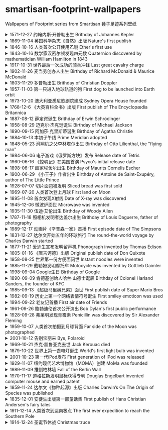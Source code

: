 # smartisan-footprint-wallpapers
Wallpapers of Footprint series from Smartisan 锤子足迹系列壁纸

<details>
  <summary>1571-12-27 约翰内斯·开普勒出生 Brithday of Johannes Kepler</summary>

  <img src="wallpapers/kepler1.jpg" style="width:250px;margin-left:auto;margin-right:auto;display:block;">

  <img src="wallpapers/kepler2.jpg" style="width:250px;margin-left:auto;margin-right:auto;display:block;">
</details>

<details>
  <summary>1869-11-04 英国科学杂志《自然》出版 Nature's first publish</summary>

  <img src="wallpapers/nature.jpg" style="width:250px;margin-left:auto;margin-right:auto;display:block;">
</details>

<details>
  <summary>1846-10-16 人类首次公开使用乙醚 Ether's first use</summary>

  <img src="wallpapers/ether.jpg" style="width:250px;margin-left:auto;margin-right:auto;display:block;">
</details>

<details>
  <summary>1843-10-16 数学家汉密尔顿发现四元数 Quaternion discovered by mathematician William Hamilton in 1843</summary>

  <img src="wallpapers/quaternion.jpg" style="width:250px;margin-left:auto;margin-right:auto;display:block;">
</details>

<details>
  <summary>1917-10-31 世界最后一次成功的骑兵冲锋 Last great cavalry charge</summary>

  <img src="wallpapers/charge.jpg" style="width:250px;margin-left:auto;margin-right:auto;display:block;">
</details>

<details>
  <summary>1902-11-26 麦当劳创办人出生 Birthday of Richard McDonald & Maurice McDonald</summary>

  <img src="wallpapers/mcdonald1.jpg" style="width:250px;margin-left:auto;margin-right:auto;display:block;">

  <img src="wallpapers/mcdonald2.jpg" style="width:250px;margin-left:auto;margin-right:auto;display:block;">
</details>

<details>
  <summary>1803-11-29 多普勒出生 Brithday of Christian Doppler</summary>

  <img src="wallpapers/doppler.jpg" style="width:250px;margin-left:auto;margin-right:auto;display:block;">
</details>

<details>
  <summary>1957-11-03 第一只进入地球轨道的狗 First dog to be launched into Earth orbit</summary>

  <img src="wallpapers/dog_in_space.jpg" style="width:250px;margin-left:auto;margin-right:auto;display:block;">
</details>

<details>
  <summary>1973-10-20 澳大利亚悉尼歌剧院建成 Sydney Opera House founded</summary>

  <img src="wallpapers/opera_house.jpg" style="width:250px;margin-left:auto;margin-right:auto;display:block;">
</details>

<details>
  <summary>1768-12-6 《大英百科全书》出版 First publish of The Encyclopædia Britannica</summary>

  <img src="wallpapers/encyclopedia.jpg" style="width:250px;margin-left:auto;margin-right:auto;display:block;">
</details>

<details>
  <summary>1887-08-12 薛定谔诞生 Brithday of Erwin Schrödinger</summary>

  <img src="wallpapers/schrodinger.jpg" style="width:250px;margin-left:auto;margin-right:auto;display:block;">
</details>

<details>
  <summary>1958-08-29 迈克尔·杰克逊诞生 Birthday of Michael Jackson</summary>

  <img src="wallpapers/michael_jackson.jpg" style="width:250px;margin-left:auto;margin-right:auto;display:block;">
</details>

<details>
  <summary>1890-09-15 阿加莎·克里斯蒂诞生 Birthday of Agatha Christie</summary>

  <img src="wallpapers/agatha_christie.jpg" style="width:250px;margin-left:auto;margin-right:auto;display:block;">
</details>

<details>
  <summary>1884-10-13 本初子午线 Prime Meridian adopted</summary>

  <img src="wallpapers/prime_meridian.jpg" style="width:250px;margin-left:auto;margin-right:auto;display:block;">
</details>

<details>
  <summary>1848-05-23 滑翔机之父李林塔尔出生 Birthday of Otto Lilienthal, the "flying man"</summary>

  <img src="wallpapers/lilienthal.jpg" style="width:250px;margin-left:auto;margin-right:auto;display:block;">
</details>

<details>
  <summary>1984-06-06 电子游戏《俄罗斯方块》发布 Release date of Tetris</summary>

  <img src="wallpapers/tetris.jpg" style="width:250px;margin-left:auto;margin-right:auto;display:block;">
</details>

<details>
  <summary>1960-06-16 《惊魂记》在美国首演 Psyco's initial release date</summary>

  <img src="wallpapers/psyco.jpg" style="width:250px;margin-left:auto;margin-right:auto;display:block;">
</details>

<details>
  <summary>1898-06-17 画家埃舍尔出生 Birthday of Maurits Cornelis Escher</summary>

  <img src="wallpapers/escher.jpg" style="width:250px;margin-left:auto;margin-right:auto;display:block;">
</details>

<details>
  <summary>1900-06-29 《小王子》作者出生 Birthday of Antoine de Saint-Exupéry, author of The Little Prince</summary>

  <img src="wallpapers/little_prince.jpg" style="width:250px;margin-left:auto;margin-right:auto;display:block;">
</details>

<details>
  <summary>1928-07-07 切片面包被发明 Sliced bread was first sold</summary>

  <img src="wallpapers/sliced_bread.jpg" style="width:250px;margin-left:auto;margin-right:auto;display:block;">
</details>

<details>
  <summary>1969-07-20 人类首次登上月球 First land on Moon</summary>

  <img src="wallpapers/moon.jpg" style="width:250px;margin-left:auto;margin-right:auto;display:block;">
</details>

<details>
  <summary>1895-11-08 首次发现X射线 Date of X-ray was discovered</summary>

  <img src="wallpapers/x_ray.jpg" style="width:250px;margin-left:auto;margin-right:auto;display:block;">
</details>

<details>
  <summary>1945-12-06 微波炉面世 Microwave was invented</summary>

  <img src="wallpapers/microwave.jpg" style="width:250px;margin-left:auto;margin-right:auto;display:block;">
</details>

<details>
  <summary>1935-11-30 伍迪·艾伦出生 Birthday of Woody Allen</summary>

  <img src="wallpapers/woody_allen.jpg" style="width:250px;margin-left:auto;margin-right:auto;display:block;">
</details>

<details>
  <summary>1787-11-18 照相机发明者达盖尔出生 Brithday of Louis Daguerre, father of photography</summary>

  <img src="wallpapers/camera.jpg" style="width:250px;margin-left:auto;margin-right:auto;display:block;">
</details>

<details>
  <summary>1989-12-17 动画片《辛普森一家》首播 First episode date of The Simpsons</summary>

  <img src="wallpapers/simpson.jpg" style="width:250px;margin-left:auto;margin-right:auto;display:block;">
</details>

<details>
  <summary>1831-12-27 达尔文开始五年的环球旅行 The round-the-world voyage by Charles Darwin started</summary>

  <img src="wallpapers/darwin.jpg" style="width:250px;margin-left:auto;margin-right:auto;display:block;">
</details>

<details>
  <summary>1877-11-21 爱迪生宣布发明留声机 Phonograph invented by Thomas Edison</summary>

  <img src="wallpapers/phonograph.jpg" style="width:250px;margin-left:auto;margin-right:auto;display:block;">
</details>

<details>
  <summary>1605-01-16 《唐吉诃德》出版 Original publish date of Don Quixote</summary>

  <img src="wallpapers/don_quixote.jpg" style="width:250px;margin-left:auto;margin-right:auto;display:block;">
</details>

<details>
  <summary>1958-08-25 世界第一份方便面问世 Instant noodles were invented</summary>

  <img src="wallpapers/instant_noodle.jpg" style="width:250px;margin-left:auto;margin-right:auto;display:block;">
</details>

<details>
  <summary>1885-11-29 戴勒姆发明摩托车 Motocycle was invented by Gottlieb Daimler</summary>

  <img src="wallpapers/motocycle.jpg" style="width:250px;margin-left:auto;margin-right:auto;display:block;">
</details>

<details>
  <summary>1998-09-04 Google生日 Birthday of Google</summary>

  <img src="wallpapers/google1.jpg" style="width:250px;margin-left:auto;margin-right:auto;display:block;">
  <img src="wallpapers/google2.jpg" style="width:250px;margin-left:auto;margin-right:auto;display:block;">
</details>

<details>
  <summary>1890-09-09 肯德基创始人哈兰·山德士诞辰 Birthday of Colonel Harland Sanders, the founder of KFC</summary>

  <img src="wallpapers/kfc.jpg" style="width:250px;margin-left:auto;margin-right:auto;display:block;">
</details>

<details>
  <summary>1985-09-13 《超级马里奥兄弟》面世 First publish date of Super Mario Bros</summary>

  <img src="wallpapers/mario.jpg" style="width:250px;margin-left:auto;margin-right:auto;display:block;">
</details>

<details>
  <summary>1982-09-19 历史上第一个网络表情符号诞生 First smiley emoticon was used</summary>

  <img src="wallpapers/emoticon.jpg" style="width:250px;margin-left:auto;margin-right:auto;display:block;">
</details>

<details>
  <summary>1994-09-22 老友记首播 First air date of Friends</summary>

  <img src="wallpapers/friends.jpg" style="width:250px;margin-left:auto;margin-right:auto;display:block;">
</details>

<details>
  <summary>1961-09-26 鲍勃迪伦首次公开演出 Bob Dylan's first public performance</summary>

  <img src="wallpapers/bob_dylan.jpg" style="width:250px;margin-left:auto;margin-right:auto;display:block;">
</details>

<details>
  <summary>1928-09-28 弗莱明发现青霉素 Penicillin was discovered by Sir Alexander Fleming</summary>

  <img src="wallpapers/penicillin.jpg" style="width:250px;margin-left:auto;margin-right:auto;display:block;">
</details>

<details>
  <summary>1959-10-07 人类首次拍摄到月球背面 Far side of the Moon was photographed</summary>

  <img src="wallpapers/moon_back.jpg" style="width:250px;margin-left:auto;margin-right:auto;display:block;">
</details>

<details>
  <summary>2001-10-12 告别宝丽来 Bye, Polaroid</summary>

  <img src="wallpapers/polaroid.jpg" style="width:250px;margin-left:auto;margin-right:auto;display:block;">
</details>

<details>
  <summary>1969-10-21 杰克·凯鲁亚克去世 Jack Kerouac died</summary>

  <img src="wallpapers/jack_kerouac.jpg" style="width:250px;margin-left:auto;margin-right:auto;display:block;">
</details>

<details>
  <summary>1879-10-22 世界上第一盏电灯诞生 World's first light bulb was invented</summary>

  <img src="wallpapers/light_bulb.jpg" style="width:250px;margin-left:auto;margin-right:auto;display:block;">
</details>

<details>
  <summary>2001-10-23 第一代iPod发布 First generation of iPod was released</summary>

  <img src="wallpapers/ipod.jpg" style="width:250px;margin-left:auto;margin-right:auto;display:block;">
</details>

<details>
  <summary>1929-11-07 纽约现代艺术博物馆（MOMA）创建 MoMa was founded</summary>

  <img src="wallpapers/moma.jpg" style="width:250px;margin-left:auto;margin-right:auto;display:block;">
</details>

<details>
  <summary>1989-11-09 推倒柏林墙 Fall of the Berlin Wall</summary>

  <img src="wallpapers/berlin_wall.jpg" style="width:250px;margin-left:auto;margin-right:auto;display:block;">
</details>

<details>
  <summary>1970-11-17 道格拉斯发明鼠标获得专利 Douglas Engelbart invented computer mouse and earned patent</summary>

  <img src="wallpapers/mouse.jpg" style="width:250px;margin-left:auto;margin-right:auto;display:block;">
</details>

<details>
  <summary>1859-11-24 达尔文《物种起源》出版 Charles Darwin’s On The Origin of Species was published</summary>

  <img src="wallpapers/origin_of_species.jpg" style="width:250px;margin-left:auto;margin-right:auto;display:block;">
</details>

<details>
  <summary>1835-12-01 安徒生出版第一部童话集 First publish of Hans Christian Andersen's fairy tales</summary>

  <img src="wallpapers/andersen.jpg" style="width:250px;margin-left:auto;margin-right:auto;display:block;">
</details>

<details>
  <summary>1911-12-14 人类首次到达南极点 The first ever expedition to reach the Southern Pole</summary>

  <img src="wallpapers/south_pole.jpg" style="width:250px;margin-left:auto;margin-right:auto;display:block;">
</details>

<details>
  <summary>1914-12-24 圣诞节休战 Christmas truce</summary>

  <img src="wallpapers/christmas_truce.jpg" style="width:250px;margin-left:auto;margin-right:auto;display:block;">
</details>
